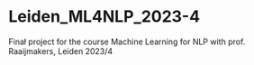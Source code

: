 # Leiden_ML4NLP_2023-4
Finał project for the course Machine Learning for NLP with prof. Raaijmakers, Leiden 2023/4
